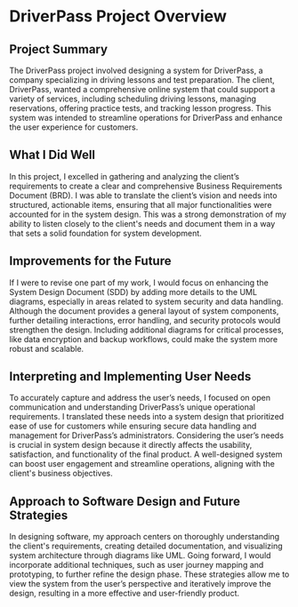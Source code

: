 # DriverPass Project Overview

## Project Summary
The DriverPass project involved designing a system for DriverPass, a company specializing in driving lessons and test preparation. The client, DriverPass, wanted a comprehensive online system that could support a variety of services, including scheduling driving lessons, managing reservations, offering practice tests, and tracking lesson progress. This system was intended to streamline operations for DriverPass and enhance the user experience for customers.

## What I Did Well
In this project, I excelled in gathering and analyzing the client’s requirements to create a clear and comprehensive Business Requirements Document (BRD). I was able to translate the client’s vision and needs into structured, actionable items, ensuring that all major functionalities were accounted for in the system design. This was a strong demonstration of my ability to listen closely to the client's needs and document them in a way that sets a solid foundation for system development.

## Improvements for the Future
If I were to revise one part of my work, I would focus on enhancing the System Design Document (SDD) by adding more details to the UML diagrams, especially in areas related to system security and data handling. Although the document provides a general layout of system components, further detailing interactions, error handling, and security protocols would strengthen the design. Including additional diagrams for critical processes, like data encryption and backup workflows, could make the system more robust and scalable.

## Interpreting and Implementing User Needs
To accurately capture and address the user’s needs, I focused on open communication and understanding DriverPass’s unique operational requirements. I translated these needs into a system design that prioritized ease of use for customers while ensuring secure data handling and management for DriverPass’s administrators. Considering the user’s needs is crucial in system design because it directly affects the usability, satisfaction, and functionality of the final product. A well-designed system can boost user engagement and streamline operations, aligning with the client's business objectives.

## Approach to Software Design and Future Strategies
In designing software, my approach centers on thoroughly understanding the client's requirements, creating detailed documentation, and visualizing system architecture through diagrams like UML. Going forward, I would incorporate additional techniques, such as user journey mapping and prototyping, to further refine the design phase. These strategies allow me to view the system from the user’s perspective and iteratively improve the design, resulting in a more effective and user-friendly product.

